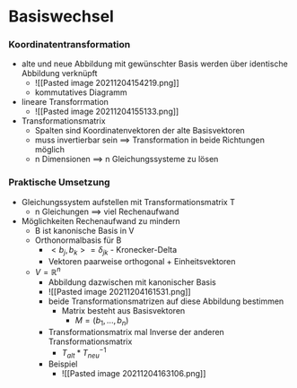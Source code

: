 # Basiswechsel
### Koordinatentransformation
+ alte und neue Abbildung mit gewünschter Basis werden über identische Abbildung verknüpft
	+ ![[Pasted image 20211204154219.png]]
	+ kommutatives Diagramm
+ lineare Transforrmation
	+ ![[Pasted image 20211204155133.png]]
+ Transformationsmatrix
	+ Spalten sind Koordinatenvektoren der alte Basisvektoren
	+ muss invertierbar sein ==> Transformation in beide Richtungen möglich
	+ n Dimensionen ==> n Gleichungssysteme zu lösen

### Praktische Umsetzung
+ Gleichungssystem aufstellen mit Transformationsmatrix T
	+ n Gleichungen ==> viel Rechenaufwand
+ Möglichkeiten Rechenaufwand zu mindern
	+ B ist kanonische Basis in V
	+ Orthonormalbasis für B
		+ $<b_j, b_k>=δ_{jk}$ - Kronecker-Delta
		+ Vektoren paarweise orthogonal + Einheitsvektoren
	+ $V=ℝ^n$
		+ Abbildung dazwischen mit kanonischer Basis
		+ ![[Pasted image 20211204161531.png]]
		+ beide Transformationsmatrizen auf diese Abbildung bestimmen
			+ Matrix besteht aus Basisvektoren
				+ $M=(b_1,...,b_n)$
		+ Transformationsmatrix mal Inverse der anderen Transformationsmatrix
			+ $T_{alt} * T_{neu}^{-1}$
		+ Beispiel
			+ ![[Pasted image 20211204163106.png]]